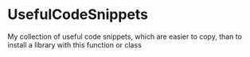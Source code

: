 # UsefulCodeSnippets
My collection of useful code snippets, which are easier to copy, than to install a library with this function or class
